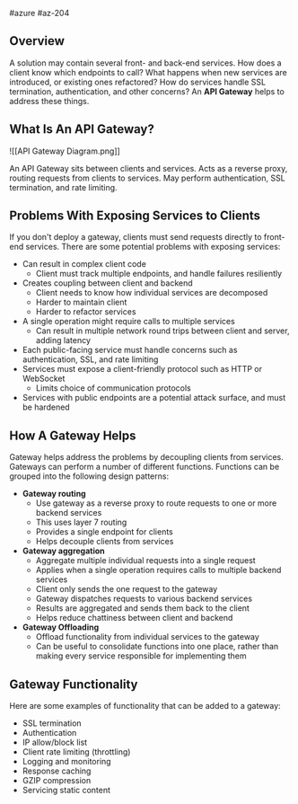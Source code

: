 #azure #az-204 

## Overview
A solution may contain several front- and back-end services.
How does a client know which endpoints to call?
What happens when new services are introduced, or existing ones refactored?
How do services handle SSL termination, authentication, and other concerns?
An __API Gateway__ helps to address these things.

## What Is An API Gateway?
![[API Gateway Diagram.png]]

An API Gateway sits between clients and services.
Acts as a reverse proxy, routing requests from clients to services.
May perform authentication, SSL termination, and rate limiting.

## Problems With Exposing Services to Clients
If you don't deploy a gateway, clients must send requests directly to front-end services.
There are some potential problems with exposing services:
- Can result in complex client code
	- Client must track multiple endpoints, and handle failures resiliently
- Creates coupling between client and backend
	- Client needs to know how individual services are decomposed
	- Harder to maintain client
	- Harder to refactor services
- A single operation might require calls to multiple services
	- Can result  in multiple network round trips between client and server, adding latency
- Each public-facing service must handle concerns such as authentication, SSL, and rate limiting
- Services must expose a client-friendly protocol such as HTTP or WebSocket
	- Limits choice of communication protocols
- Services with public endpoints are a potential attack surface, and must be hardened

## How A Gateway Helps
Gateway helps address the problems by decoupling clients from services.
Gateways can perform a number of different functions.
Functions can be grouped into the following design patterns:
- __Gateway routing__
	- Use gateway as a reverse proxy to route requests to one or more backend services
	- This uses layer 7 routing
	- Provides a single endpoint for clients
	- Helps decouple clients from services
- __Gateway aggregation__
	- Aggregate multiple individual requests into a single request
	- Applies when a single operation requires calls to multiple backend services
	- Client only sends the one request to the gateway
	- Gateway dispatches requests to various backend services
	- Results are aggregated and sends them back to the client
	- Helps reduce chattiness between client and backend
- __Gateway Offloading__
	- Offload functionality from individual services to the gateway
	- Can be useful to consolidate functions into one place, rather than making every service responsible for implementing them

## Gateway Functionality
Here are some examples of functionality that can be added to a gateway:
- SSL termination
- Authentication
- IP allow/block list
- Client rate limiting (throttling)
- Logging and monitoring
- Response caching
- GZIP compression
- Servicing static content
